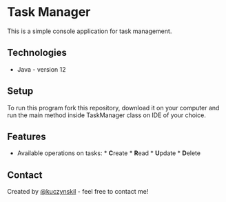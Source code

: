 # Task Manager
This is a simple console application for task management.

## Technologies
* Java - version 12

## Setup
To run this program fork this repository, download it on your computer and run the main method inside TaskManager class on IDE of your choice.

## Features
* Available operations on tasks:
       * **C**reate
       * **R**ead
       * **U**pdate
       * **D**elete
       
## Contact
Created by [@kuczynskil](https://www.github.com/kuczynskil) - feel free to contact me!

